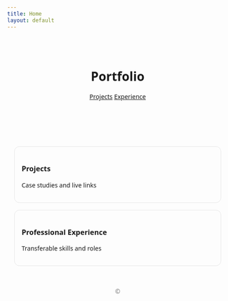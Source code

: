 ```yaml
---
title: Home
layout: default
---
```


<!doctype html>
<html lang="en">
<head>
  <meta charset="utf-8" />
  <meta name="viewport" content="width=device-width,initial-scale=1" />
  <title>Portfolio</title>
  <link rel="stylesheet" href="/assets/style.css">
  <style>
    body { font-family: system-ui, -apple-system, Segoe UI, Roboto, Arial, sans-serif; margin: 0; }
    header { padding: 2rem 1rem; text-align: center; }
    main { max-width: 880px; margin: 0 auto; padding: 1rem; }
    .grid { display: grid; gap: 1rem; grid-template-columns: repeat(auto-fit,minmax(240px,1fr)); }
    .card { border: 1px solid #e6e6e6; border-radius: 12px; padding: 1rem; }
    .card a { text-decoration: none; }
    footer { text-align: center; padding: 2rem 1rem; color: #777; }
  </style>
</head>
<body>
  <header>
    <h1>Portfolio</h1>
    <nav>
      <a href="/projects/">Projects</a>
      <a href="/experience/">Experience</a>
    </nav>
  </header>

  <main>
    <section class="grid">
      <article class="card"><h3><a href="/projects/">Projects</a></h3><p>Case studies and live links</p></article>
      <article class="card"><h3><a href="/experience/">Professional Experience</a></h3><p>Transferable skills and roles</p></article>
    </section>
  </main>

  <footer>© <span id="y"></span></footer>
  <script>document.getElementById('y').textContent = new Date().getFullYear();</script>
</body>
</html> 
